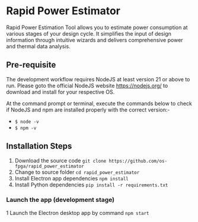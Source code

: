 # Rapid Power Estimator

Rapid Power Estimation Tool allows you to estimate power consumption at various stages of your design cycle. It simplifies the input of design information through intuitive wizards and delivers comprehensive power and thermal data analysis.

## Pre-requisite

The development workflow requires NodeJS at least version 21 or above to run. Please goto the official NodeJS website https://nodejs.org/ to download and install for your respective OS.

At the command prompt or terminal, execute the commands below to check if NodeJS and npm are installed properly with the correct version:-

- `$ node -v`
- `$ npm -v`

## Installation Steps

1. Download the source code `git clone https://github.com/os-fpga/rapid_power_estimator`
2. Change to source folder `cd rapid_power_estimator`
3. Install Electron app dependencies `npm install`
4. Install Python dependencies `pip install -r requirements.txt`

### Launch the app (development stage)

1 Launch the Electron desktop app by command `npm start`
